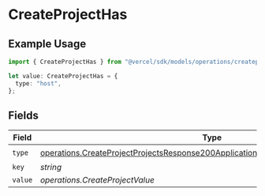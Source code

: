 # CreateProjectHas

## Example Usage

```typescript
import { CreateProjectHas } from "@vercel/sdk/models/operations/createproject.js";

let value: CreateProjectHas = {
  type: "host",
};
```

## Fields

| Field                                                                                                                                                                                    | Type                                                                                                                                                                                     | Required                                                                                                                                                                                 | Description                                                                                                                                                                              |
| ---------------------------------------------------------------------------------------------------------------------------------------------------------------------------------------- | ---------------------------------------------------------------------------------------------------------------------------------------------------------------------------------------- | ---------------------------------------------------------------------------------------------------------------------------------------------------------------------------------------- | ---------------------------------------------------------------------------------------------------------------------------------------------------------------------------------------- |
| `type`                                                                                                                                                                                   | [operations.CreateProjectProjectsResponse200ApplicationJSONResponseBodySecurityType](../../models/operations/createprojectprojectsresponse200applicationjsonresponsebodysecuritytype.md) | :heavy_check_mark:                                                                                                                                                                       | N/A                                                                                                                                                                                      |
| `key`                                                                                                                                                                                    | *string*                                                                                                                                                                                 | :heavy_minus_sign:                                                                                                                                                                       | N/A                                                                                                                                                                                      |
| `value`                                                                                                                                                                                  | *operations.CreateProjectValue*                                                                                                                                                          | :heavy_minus_sign:                                                                                                                                                                       | N/A                                                                                                                                                                                      |
